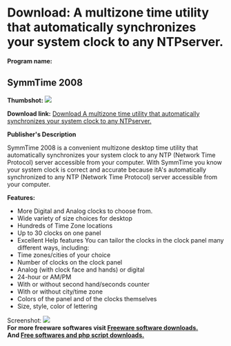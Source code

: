 # Download: A multizone time utility that automatically synchronizes your system clock to any NTPserver.

**Program name:**

## SymmTime 2008

  
**Thumbshot:** ![](http://www.freewarefiles.com/screenshot/symmtime_md.gif)   
  
**Download link:** [Download A multizone time utility that automatically synchronizes your system clock to any NTPserver.](http://freesoftwares.boysofts.com/SymmTime_program_18873.html)  
  


**Publisher's Description**  
  


SymmTime 2008 is a convenient multizone desktop time utility that automatically synchronizes your system clock to any NTP (Network Time Protocol) server accessible from your computer. With SymmTime you know your system clock is correct and accurate because itA's automatically synchronized to any NTP (Network Time Protocol) server accessible from your computer. 

**Features:**

  * More Digital and Analog clocks to choose from. 
  * Wide variety of size choices for desktop 
  * Hundreds of Time Zone locations 
  * Up to 30 clocks on one panel 
  * Excellent Help features 
You can tailor the clocks in the clock panel many different ways, including: 
  * Time zones/cities of your choice 
  * Number of clocks on the clock panel 
  * Analog (with clock face and hands) or digital 
  * 24-hour or AM/PM 
  * With or without second hand/seconds counter 
  * With or without city/time zone 
  * Colors of the panel and of the clocks themselves 
  * Size, style, color of lettering 

  
  
Screenshot: ![](http://www.freewarefiles.com/screenshot/symmtime.gif)   
**For more freeware softwares visit [Freeware software downloads.](http://freesoftwares.boysofts.com/)**   
**And [Free softwares and php script downloads.](http://www.boysofts.com/)**
